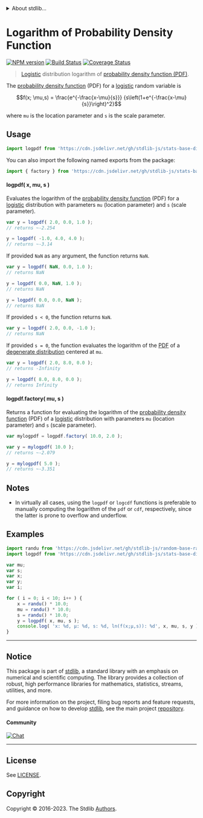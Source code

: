<!--

@license Apache-2.0

Copyright (c) 2018 The Stdlib Authors.

Licensed under the Apache License, Version 2.0 (the "License");
you may not use this file except in compliance with the License.
You may obtain a copy of the License at

   http://www.apache.org/licenses/LICENSE-2.0

Unless required by applicable law or agreed to in writing, software
distributed under the License is distributed on an "AS IS" BASIS,
WITHOUT WARRANTIES OR CONDITIONS OF ANY KIND, either express or implied.
See the License for the specific language governing permissions and
limitations under the License.

-->


<details>
  <summary>
    About stdlib...
  </summary>
  <p>We believe in a future in which the web is a preferred environment for numerical computation. To help realize this future, we've built stdlib. stdlib is a standard library, with an emphasis on numerical and scientific computation, written in JavaScript (and C) for execution in browsers and in Node.js.</p>
  <p>The library is fully decomposable, being architected in such a way that you can swap out and mix and match APIs and functionality to cater to your exact preferences and use cases.</p>
  <p>When you use stdlib, you can be absolutely certain that you are using the most thorough, rigorous, well-written, studied, documented, tested, measured, and high-quality code out there.</p>
  <p>To join us in bringing numerical computing to the web, get started by checking us out on <a href="https://github.com/stdlib-js/stdlib">GitHub</a>, and please consider <a href="https://opencollective.com/stdlib">financially supporting stdlib</a>. We greatly appreciate your continued support!</p>
</details>

# Logarithm of Probability Density Function

[![NPM version][npm-image]][npm-url] [![Build Status][test-image]][test-url] [![Coverage Status][coverage-image]][coverage-url] <!-- [![dependencies][dependencies-image]][dependencies-url] -->

> [Logistic][logistic-distribution] distribution logarithm of [probability density function (PDF)][pdf].

<section class="intro">

The [probability density function][pdf] (PDF) for a [logistic][logistic-distribution] random variable is

<!-- <equation class="equation" label="eq:logistic_pdf" align="center" raw="f(x; \mu,s) = \frac{e^{-\frac{x-\mu}{s}}} {s\left(1+e^{-\frac{x-\mu}{s}}\right)^2}" alt="Probability density function (PDF) for a logistic distribution."> -->

```math
f(x; \mu,s) = \frac{e^{-\frac{x-\mu}{s}}} {s\left(1+e^{-\frac{x-\mu}{s}}\right)^2}
```

<!-- <div class="equation" align="center" data-raw-text="f(x; \mu,s) = \frac{e^{-\frac{x-\mu}{s}}} {s\left(1+e^{-\frac{x-\mu}{s}}\right)^2}" data-equation="eq:logistic_pdf">
    <img src="https://cdn.jsdelivr.net/gh/stdlib-js/stdlib@591cf9d5c3a0cd3c1ceec961e5c49d73a68374cb/lib/node_modules/@stdlib/stats/base/dists/logistic/logpdf/docs/img/equation_logistic_pdf.svg" alt="Probability density function (PDF) for a logistic distribution.">
    <br>
</div> -->

<!-- </equation> -->

where `mu` is the location parameter and `s` is the scale parameter.

</section>

<!-- /.intro -->



<section class="usage">

## Usage

```javascript
import logpdf from 'https://cdn.jsdelivr.net/gh/stdlib-js/stats-base-dists-logistic-logpdf@deno/mod.js';
```

You can also import the following named exports from the package:

```javascript
import { factory } from 'https://cdn.jsdelivr.net/gh/stdlib-js/stats-base-dists-logistic-logpdf@deno/mod.js';
```

#### logpdf( x, mu, s )

Evaluates the logarithm of the [probability density function][pdf] (PDF) for a [logistic][logistic-distribution] distribution with parameters `mu` (location parameter) and `s` (scale parameter).

```javascript
var y = logpdf( 2.0, 0.0, 1.0 );
// returns ~-2.254

y = logpdf( -1.0, 4.0, 4.0 );
// returns ~-3.14
```

If provided `NaN` as any argument, the function returns `NaN`.

```javascript
var y = logpdf( NaN, 0.0, 1.0 );
// returns NaN

y = logpdf( 0.0, NaN, 1.0 );
// returns NaN

y = logpdf( 0.0, 0.0, NaN );
// returns NaN
```

If provided `s < 0`, the function returns `NaN`.

```javascript
var y = logpdf( 2.0, 0.0, -1.0 );
// returns NaN
```

If provided `s = 0`, the function evaluates the logarithm of the [PDF][pdf] of a [degenerate distribution][degenerate-distribution] centered at `mu`.

```javascript
var y = logpdf( 2.0, 8.0, 0.0 );
// returns -Infinity

y = logpdf( 8.0, 8.0, 0.0 );
// returns Infinity
```

#### logpdf.factory( mu, s )

Returns a function for evaluating the logarithm of the [probability density function][pdf] (PDF) of a [logistic][logistic-distribution] distribution with parameters `mu` (location parameter) and `s` (scale parameter).

```javascript
var mylogpdf = logpdf.factory( 10.0, 2.0 );

var y = mylogpdf( 10.0 );
// returns ~-2.079

y = mylogpdf( 5.0 );
// returns ~-3.351
```

</section>

<!-- /.usage -->

<section class="notes">

## Notes

-   In virtually all cases, using the `logpdf` or `logcdf` functions is preferable to manually computing the logarithm of the `pdf` or `cdf`, respectively, since the latter is prone to overflow and underflow.

</section>

<!-- /.notes -->

<section class="examples">

## Examples

<!-- eslint no-undef: "error" -->

```javascript
import randu from 'https://cdn.jsdelivr.net/gh/stdlib-js/random-base-randu@deno/mod.js';
import logpdf from 'https://cdn.jsdelivr.net/gh/stdlib-js/stats-base-dists-logistic-logpdf@deno/mod.js';

var mu;
var s;
var x;
var y;
var i;

for ( i = 0; i < 10; i++ ) {
    x = randu() * 10.0;
    mu = randu() * 10.0;
    s = randu() * 10.0;
    y = logpdf( x, mu, s );
    console.log( 'x: %d, µ: %d, s: %d, ln(f(x;µ,s)): %d', x, mu, s, y );
}
```

</section>

<!-- /.examples -->

<!-- Section for related `stdlib` packages. Do not manually edit this section, as it is automatically populated. -->

<section class="related">

</section>

<!-- /.related -->

<!-- Section for all links. Make sure to keep an empty line after the `section` element and another before the `/section` close. -->


<section class="main-repo" >

* * *

## Notice

This package is part of [stdlib][stdlib], a standard library with an emphasis on numerical and scientific computing. The library provides a collection of robust, high performance libraries for mathematics, statistics, streams, utilities, and more.

For more information on the project, filing bug reports and feature requests, and guidance on how to develop [stdlib][stdlib], see the main project [repository][stdlib].

#### Community

[![Chat][chat-image]][chat-url]

---

## License

See [LICENSE][stdlib-license].


## Copyright

Copyright &copy; 2016-2023. The Stdlib [Authors][stdlib-authors].

</section>

<!-- /.stdlib -->

<!-- Section for all links. Make sure to keep an empty line after the `section` element and another before the `/section` close. -->

<section class="links">

[npm-image]: http://img.shields.io/npm/v/@stdlib/stats-base-dists-logistic-logpdf.svg
[npm-url]: https://npmjs.org/package/@stdlib/stats-base-dists-logistic-logpdf

[test-image]: https://github.com/stdlib-js/stats-base-dists-logistic-logpdf/actions/workflows/test.yml/badge.svg?branch=v0.1.0
[test-url]: https://github.com/stdlib-js/stats-base-dists-logistic-logpdf/actions/workflows/test.yml?query=branch:v0.1.0

[coverage-image]: https://img.shields.io/codecov/c/github/stdlib-js/stats-base-dists-logistic-logpdf/main.svg
[coverage-url]: https://codecov.io/github/stdlib-js/stats-base-dists-logistic-logpdf?branch=main

<!--

[dependencies-image]: https://img.shields.io/david/stdlib-js/stats-base-dists-logistic-logpdf.svg
[dependencies-url]: https://david-dm.org/stdlib-js/stats-base-dists-logistic-logpdf/main

-->

[chat-image]: https://img.shields.io/gitter/room/stdlib-js/stdlib.svg
[chat-url]: https://app.gitter.im/#/room/#stdlib-js_stdlib:gitter.im

[stdlib]: https://github.com/stdlib-js/stdlib

[stdlib-authors]: https://github.com/stdlib-js/stdlib/graphs/contributors

[umd]: https://github.com/umdjs/umd
[es-module]: https://developer.mozilla.org/en-US/docs/Web/JavaScript/Guide/Modules

[deno-url]: https://github.com/stdlib-js/stats-base-dists-logistic-logpdf/tree/deno
[umd-url]: https://github.com/stdlib-js/stats-base-dists-logistic-logpdf/tree/umd
[esm-url]: https://github.com/stdlib-js/stats-base-dists-logistic-logpdf/tree/esm
[branches-url]: https://github.com/stdlib-js/stats-base-dists-logistic-logpdf/blob/main/branches.md

[stdlib-license]: https://raw.githubusercontent.com/stdlib-js/stats-base-dists-logistic-logpdf/main/LICENSE

[logistic-distribution]: https://en.wikipedia.org/wiki/Logistic_distribution

[pdf]: https://en.wikipedia.org/wiki/Probability_density_function

[degenerate-distribution]: https://en.wikipedia.org/wiki/Degenerate_distribution

</section>

<!-- /.links -->
